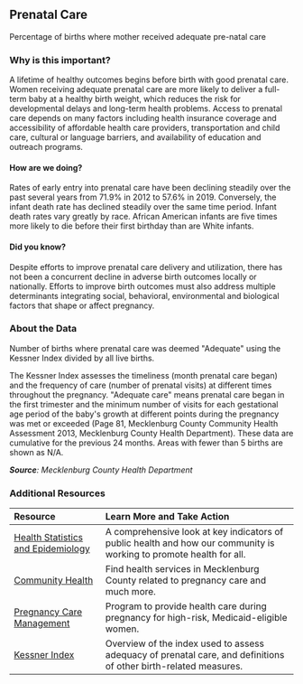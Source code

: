 ﻿## Prenatal Care
Percentage of births where mother received adequate pre-natal care

### Why is this important?
A lifetime of healthy outcomes begins before birth with good prenatal care. Women receiving adequate prenatal care are more likely to deliver a full-term baby at a healthy birth weight, which reduces the risk for developmental delays and long-term health problems. Access to prenatal care depends on many factors including health insurance coverage and accessibility of affordable health care providers, transportation and child care, cultural or language barriers, and availability of education and outreach programs.

#### How are we doing?
Rates of early entry into prenatal care have been declining steadily over the past several years from 71.9% in 2012 to 57.6% in 2019. Conversely, the infant death rate has declined steadily over the same time period.  Infant death rates vary greatly by race.  African American infants are five times more likely to die before their first birthday than are White infants.

#### Did you know?
Despite efforts to improve prenatal care delivery and utilization, there has not been a concurrent decline 	in adverse birth outcomes locally or nationally. Efforts to improve birth outcomes must also address multiple determinants integrating social, behavioral, environmental and biological factors that shape or affect pregnancy.

### About the Data 
Number of births where prenatal care was deemed "Adequate" using the Kessner Index divided by all live births. 

The Kessner Index assesses the timeliness (month prenatal care began) and the frequency of care (number of prenatal visits) at different times throughout the pregnancy. "Adequate care" means prenatal care began in the first trimester and the minimum number of visits for each gestational age period of the baby's growth at different points during the pregnancy was met or exceeded (Page 81, Mecklenburg County Community Health Assessment 2013, Mecklenburg County Health Department). These data are cumulative for the previous 24 months. Areas with fewer than 5 births are shown as N/A. 

_**Source**: Mecklenburg County Health Department_

### Additional Resources
| Resource | Learn More and Take Action | 
|:--- | :--- |
|[​Health Statistics and Epidemiology](https://health.mecknc.gov/population-health)| A comprehensive look at key indicators of public health and how our community is working to promote health for all.
|[Community Health](https://health.mecknc.gov/services) |Find health services in Mecklenburg County related to pregnancy care and much more.
|[Pregnancy Care Management](https://health.mecknc.gov/Maternal-and-Child-Health)| Program to provide health care during pregnancy for high-risk, Medicaid-eligible women.
|[Kessner Index](https://www.dhs.wisconsin.gov/wish/measures.htm)| Overview of the index used to assess adequacy of prenatal care, and definitions of other birth-related measures.